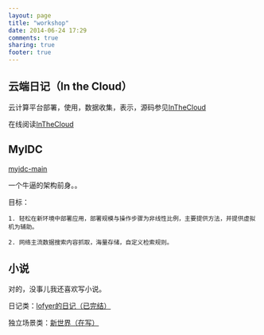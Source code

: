 ```yaml
---
layout: page
title: "workshop"
date: 2014-06-24 17:29
comments: true
sharing: true
footer: true
---
```


云端日记（In the Cloud）
----

云计算平台部署，使用，数据收集，表示，源码参见<a href="https://github.com/lofyer/InTheCloud#" target="_blank">InTheCloud </a>

在线阅读<a href="https://inthecloud.readthedocs.org/zh_CN/latest/index.html" target="_blank">InTheCloud </a>


MyIDC
----

<a href="https://github.com/lofyer/myidc-main#" target="_blank">myidc-main</a>

一个牛逼的架构前身。。

目标：

`1. 轻松在新环境中部署应用，部署规模与操作步骤为非线性比例，主要提供方法，并提供虚拟机为辅助。`

`2. 网络主流数据搜索内容抓取，海量存储，自定义检索规则。`

小说
----

对的，没事儿我还喜欢写小说。

日记类：<a href="http://blog.lofyer.org/blog/categories/lofyerde-ri-ji/" target="_blank">lofyer的日记（已完结）</a>

独立场景类：<a href="http://blog.lofyer.org/blog/categories/xin-shi-jie/" target="_blank">新世界（在写）</a>
